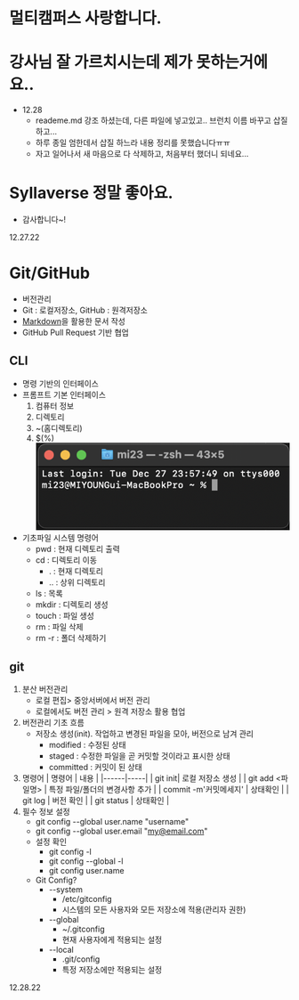 # 멀티캠퍼스 사랑합니다.
# 강사님 잘 가르치시는데 제가 못하는거에요..
- 12.28
    - reademe.md 강조 하셨는데, 다른 파일에 넣고있고.. 브런치 이름 바꾸고 삽질하고...
    - 하루 종일 엄한데서 삽질 하느라 내용 정리를 못했습니다ㅠㅠ
    - 자고 일어나서 새 마음으로 다 삭제하고, 처음부터 했더니 되네요...
# Syllaverse 정말 좋아요.
- 감사합니다~!

12.27.22
# Git/GitHub
 - 버전관리
 - Git : 로컬저장소, GitHub : 원격저장소 
 - [Markdown](markdown.md)을 활용한 문서 작성
 - GitHub Pull Request 기반 협업
 
## CLI
 - 명령 기반의 인터페이스
 - 프롬프트 기본 인터페이스
    1. 컴퓨터 정보
    2. 디렉토리
    3. ~(홈디렉토리)
    4. $(%)
 ![프롬프트 기본인터페이스](img_01.png)
- 기초파일 시스템 명령어
    - pwd : 현재 디렉토리 출력
    - cd : 디렉토리 이동
        - . : 현재 디렉토리
        - .. : 상위 디렉토리
    - ls : 목록
    - mkdir : 디렉토리 생성
    - touch : 파일 생성
    - rm : 파일 삭제
    - rm -r : 폴더 삭제하기
## git
1. 분산 버전관리
    - 로컬 편집> 중앙서버에서 버전 관리
    - 로컬에서도 버전 관리 > 원격 저장소 활용 협업
2. 버전관리 기초 흐름
    - 저장소 생성(init). 작업하고 변경된 파일을 모아, 버전으로 남겨 관리
        - modified : 수정된 상태
        - staged : 수정한 파일을 곧 커밋할 것이라고 표시한 상태
        - committed : 커밋이 된 상태
3. 명령어
    | 명령어 | 내용 |
    |------|-----|
    | git init| 로컬 저장소 생성 |
    | git add <파일명> | 특정 파일/폴더의 변경사항 추가 |
    | commit -m'커밋메세지' | 상태확인 |
    | git log | 버전 확인 |
    | git status | 상태확인 |
4. 필수 정보 설정
    - git config --global user.name "username"
    - git config --global user.email "my@email.com"
    - 설정 확인
        - git config -l
        - git config --global -l
        - git config user.name
    - Git Config?
        - --system 
            - /etc/gitconfig
            - 시스템의 모든 사용자와 모든 저장소에 적용(관리자 권한)
        - --global
            - ~/.gitconfig
            - 현재 사용자에게 적용되는 설정
        - --local
            - .git/config
            - 특정 저장소에만 적용되는 설정

12.28.22
